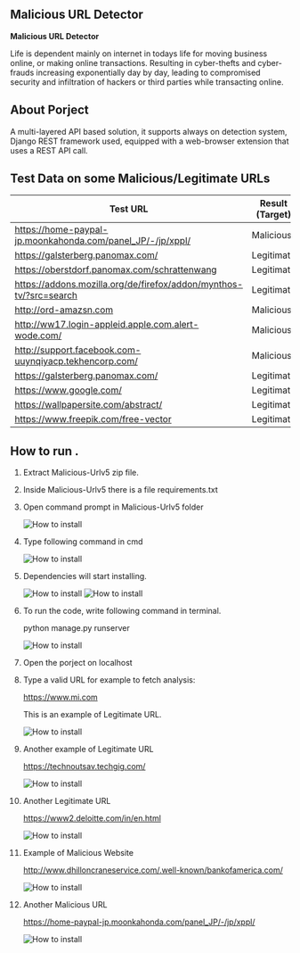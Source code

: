 ## Malicious URL Detector
**Malicious URL Detector**                 

Life is dependent mainly on internet in todays life for moving business online, or making online transactions. Resulting in cyber-thefts and cyber-frauds increasing exponentially day by day, leading to compromised security and infiltration of hackers or third parties while transacting online. 

## About Porject 
A multi-layered API based  solution, it supports always on detection system, Django REST framework used, equipped with a web-browser extension that uses a REST API call.

## Test Data on some Malicious/Legitimate URLs

Test URL | Result (Target)
------------ | -------------
https://home-paypal-jp.moonkahonda.com/panel_JP/-/jp/xppl/ | Malicious
https://galsterberg.panomax.com/ | Legitimate
https://oberstdorf.panomax.com/schrattenwang | Legitimate
https://addons.mozilla.org/de/firefox/addon/mynthos-tv/?src=search | Legitimate
http://ord-amazsn.com | Malicious
http://ww17.login-appleid.apple.com.alert-wode.com/ | Malicious
http://support.facebook.com-uuynqiyacp.tekhencorp.com/ | Malicious
https://galsterberg.panomax.com/ | Legitimate
https://www.google.com/ | Legitimate
https://wallpapersite.com/abstract/ | Legitimate
https://www.freepik.com/free-vector | Legitimate


## How to run .

1.	Extract Malicious-Urlv5 zip file.
2.	Inside Malicious-Urlv5 there is a file requirements.txt
3.	Open command prompt in Malicious-Urlv5 folder

    ![How to install](/Images/img1.png)

4.  Type following command in cmd

    ![How to install](/Images/img2.png)
    
5.  Dependencies will start installing.  

    ![How to install](/Images/img3.png)
    ![How to install](/Images/img4.png)

6.	To run the code, write following command in terminal.

    python manage.py runserver
    
    ![How to install](/Images/img5.png)
    
7.	Open the porject on localhost  

    
8.	Type a valid URL for example to fetch analysis:

    https://www.mi.com

    This is an example of Legitimate URL.
    
    ![How to install](/Images/img7.png)
    
9.	Another example of Legitimate URL

    https://technoutsav.techgig.com/
    
    ![How to install](/Images/img8.png)
    
10.	Another Legitimate URL

    https://www2.deloitte.com/in/en.html
    
    ![How to install](/Images/img9.png)
    
11.	Example of Malicious Website

    http://www.dhilloncraneservice.com/.well-known/bankofamerica.com/
    
    ![How to install](/Images/img10.png)
    
12.	Another Malicious URL

    https://home-paypal-jp.moonkahonda.com/panel_JP/-/jp/xppl/
    
    ![How to install](/Images/img11.png)
    
    
    
    
    
    
    
    
  
